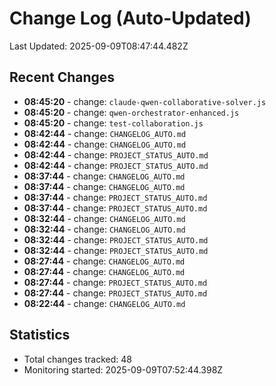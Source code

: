 # Change Log (Auto-Updated)
Last Updated: 2025-09-09T08:47:44.482Z

## Recent Changes
- **08:45:20** - change: `claude-qwen-collaborative-solver.js`
- **08:45:20** - change: `qwen-orchestrator-enhanced.js`
- **08:45:20** - change: `test-collaboration.js`
- **08:42:44** - change: `CHANGELOG_AUTO.md`
- **08:42:44** - change: `CHANGELOG_AUTO.md`
- **08:42:44** - change: `PROJECT_STATUS_AUTO.md`
- **08:42:44** - change: `PROJECT_STATUS_AUTO.md`
- **08:37:44** - change: `CHANGELOG_AUTO.md`
- **08:37:44** - change: `CHANGELOG_AUTO.md`
- **08:37:44** - change: `PROJECT_STATUS_AUTO.md`
- **08:37:44** - change: `PROJECT_STATUS_AUTO.md`
- **08:32:44** - change: `CHANGELOG_AUTO.md`
- **08:32:44** - change: `CHANGELOG_AUTO.md`
- **08:32:44** - change: `PROJECT_STATUS_AUTO.md`
- **08:32:44** - change: `PROJECT_STATUS_AUTO.md`
- **08:27:44** - change: `CHANGELOG_AUTO.md`
- **08:27:44** - change: `CHANGELOG_AUTO.md`
- **08:27:44** - change: `PROJECT_STATUS_AUTO.md`
- **08:27:44** - change: `PROJECT_STATUS_AUTO.md`
- **08:22:44** - change: `CHANGELOG_AUTO.md`

## Statistics
- Total changes tracked: 48
- Monitoring started: 2025-09-09T07:52:44.398Z
